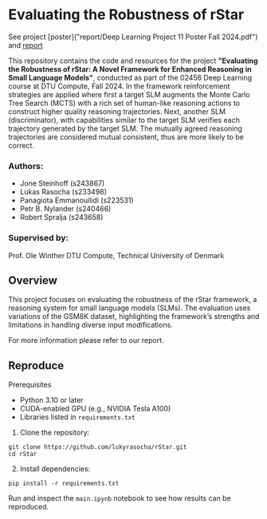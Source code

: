 # Evaluating the Robustness of rStar

See project [poster]("report/Deep Learning Project 11 Poster Fall 2024.pdf") and [report](report/rStar-Final-Report.pdf)

This repository contains the code and resources for the project **"Evaluating the Robustness of rStar: A Novel Framework for Enhanced Reasoning in Small Language Models"**, conducted as part of the 02456 Deep Learning course at DTU Compute, Fall 2024. In the framework reinforcement strategies are applied where first a target SLM augments the Monte Carlo Tree Search (MCTS) with a rich set of human-like reasoning actions to construct higher quality reasoning trajectories. Next, another SLM (discriminator), with capabilities similar
to the target SLM verifies each trajectory generated by the target SLM. The mutually agreed reasoning trajectories are considered
mutual consistent, thus are more likely to be correct. 

### Authors:

-   Jone Steinhoff (s243867)
-   Lukas Rasocha (s233498)
-   Panagiota Emmanouilidi (s223531)
-   Petr B. Nylander (s240466)
-   Robert Spralja (s243658)

### Supervised by:

Prof. Ole Winther
DTU Compute, Technical University of Denmark

## Overview

This project focuses on evaluating the robustness of the rStar framework, a reasoning system for small language models (SLMs). The evaluation uses variations of the GSM8K dataset, highlighting the framework’s strengths and limitations in handling diverse input modifications.

For more information please refer to our report.

## Reproduce

Prerequisites

-   Python 3.10 or later
-   CUDA-enabled GPU (e.g., NVIDIA Tesla A100)
-   Libraries listed in `requirements.txt`

1. Clone the repository:

```
git clone https://github.com/lukyrasocha/rStar.git
cd rStar
```

2. Install dependencies:

```
pip install -r requirements.txt
```

Run and inspect the `main.ipynb` notebook to see how results can be reproduced.
